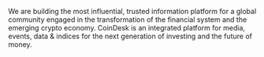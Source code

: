 We are building the most influential, trusted information platform for a global community engaged in the transformation of the financial system and the emerging crypto economy. CoinDesk is an integrated platform for media, events, data & indices for the next generation of investing and the future of money.